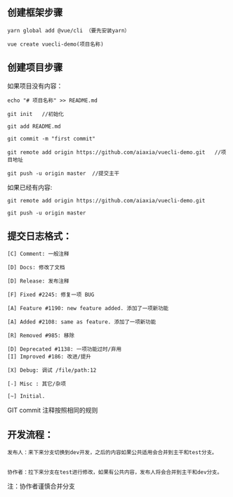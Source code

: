 
## 创建框架步骤
    yarn global add @vue/cli （要先安装yarn）
 
    vue create vuecli-demo(项目名称)

## 创建项目步骤
如果项目没有内容：


    echo "# 项目名称" >> README.md

    git init   //初始化

    git add README.md

    git commit -m "first commit"

    git remote add origin https://github.com/aiaxia/vuecli-demo.git   //项目地址

    git push -u origin master  //提交主干

    

如果已经有内容:


    git remote add origin https://github.com/aiaxia/vuecli-demo.git

    git push -u origin master


## 提交日志格式：

    [C] Comment: 一般注释

    [D] Docs: 修改了文档

    [D] Release: 发布注释

    [F] Fixed #2245: 修复一项 BUG

    [A] Feature #1190: new feature added. 添加了一项新功能

    [A] Added #2108: same as feature. 添加了一项新功能

    [R] Removed #985: 移除

    [D] Deprecated #1138: 一项功能过时/弃用
    [I] Improved #186: 改进/提升

    [X] Debug: 调试 /file/path:12

    [-] Misc : 其它/杂项

    [~] Initial.

GIT commit 注释按照相同的规则


## 开发流程：
    发布人：来下来分支切换到dev开发，之后的内容如果公共适用会合并到主干和test分支。


    协作者：拉下来分支在test进行修改，如果有公共内容，发布人将会合并到主干和dev分支。


注：协作者谨慎合并分支